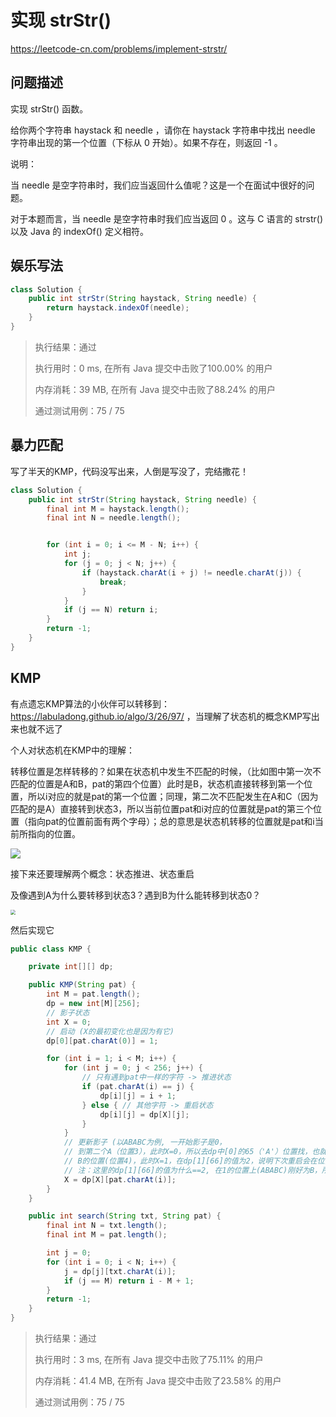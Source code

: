 # 实现 strStr()

https://leetcode-cn.com/problems/implement-strstr/

## 问题描述

实现 strStr() 函数。

给你两个字符串 haystack 和 needle ，请你在 haystack 字符串中找出 needle 字符串出现的第一个位置（下标从 0 开始）。如果不存在，则返回  -1 。



说明：

当 needle 是空字符串时，我们应当返回什么值呢？这是一个在面试中很好的问题。

对于本题而言，当 needle 是空字符串时我们应当返回 0 。这与 C 语言的 strstr() 以及 Java 的 indexOf() 定义相符。



## 娱乐写法

```java
class Solution {
    public int strStr(String haystack, String needle) {
        return haystack.indexOf(needle);
    }
}
```

> 执行结果：通过
>
> 执行用时：0 ms, 在所有 Java 提交中击败了100.00% 的用户
>
> 内存消耗：39 MB, 在所有 Java 提交中击败了88.24% 的用户
>
> 通过测试用例：75 / 75



## 暴力匹配

写了半天的KMP，代码没写出来，人倒是写没了，完结撒花！

```java
class Solution {
    public int strStr(String haystack, String needle) {
        final int M = haystack.length();
        final int N = needle.length();


        for (int i = 0; i <= M - N; i++) {
            int j;
            for (j = 0; j < N; j++) {
                if (haystack.charAt(i + j) != needle.charAt(j)) {
                    break;
                }
            }
            if (j == N) return i;
        }
        return -1;
    }
}
```



## KMP

有点遗忘KMP算法的小伙伴可以转移到：https://labuladong.github.io/algo/3/26/97/ ，当理解了状态机的概念KMP写出来也就不远了



个人对状态机在KMP中的理解：

转移位置是怎样转移的？如果在状态机中发生不匹配的时候，（比如图中第一次不匹配的位置是A和B，pat的第四个位置）此时是B，状态机直接转移到第一个位置，所以i对应的就是pat的第一个位置；同理，第二次不匹配发生在A和C（因为匹配的是A）直接转到状态3，所以当前位置pat和i对应的位置就是pat的第三个位置（指向pat的位置前面有两个字母）；总的意思是状态机转移的位置就是pat和i当前所指向的位置。

![](https://labuladong.github.io/algo/images/kmp/kmp.gif)

接下来还要理解两个概念：状态推进、状态重启

及像遇到A为什么要转移到状态3？遇到B为什么能转移到状态0？

<img src="https://labuladong.github.io/algo/images/kmp/forward.jpg" style="zoom: 50%;" />

然后实现它

```java
public class KMP {

    private int[][] dp;

    public KMP(String pat) {
        int M = pat.length();
        dp = new int[M][256];
        // 影子状态
        int X = 0;
        // 启动 (X的最初变化也是因为有它)
        dp[0][pat.charAt(0)] = 1;

        for (int i = 1; i < M; i++) {
            for (int j = 0; j < 256; j++) {
                // 只有遇到pat中一样的字符 -> 推进状态
                if (pat.charAt(i) == j) {
                    dp[i][j] = i + 1;
                } else { // 其他字符 -> 重启状态
                    dp[i][j] = dp[X][j];
                }
            }
            // 更新影子 (以ABABC为例, 一开始影子是0，
            // 到第二个A（位置3），此时X=0，所以去dp中[0]的65（'A'）位置找，也就是启动A的位置(0) --> X = 1
            // B的位置(位置4)，此时X=1，在dp[1][66]的值为2，说明下次重启会在位置3) --> X = 2
            // 注：这里的dp[1][66]的值为什么==2, 在1的位置上(ABABC)刚好为B，所以这个值为i + 1 = 2
            X = dp[X][pat.charAt(i)];
        }
    }

    public int search(String txt, String pat) {
        final int N = txt.length();
        final int M = pat.length();

        int j = 0;
        for (int i = 0; i < N; i++) {
            j = dp[j][txt.charAt(i)];
            if (j == M) return i - M + 1;
        }
        return -1;
    }
}
```

> 执行结果：通过
>
> 执行用时：3 ms, 在所有 Java 提交中击败了75.11% 的用户
>
> 内存消耗：41.4 MB, 在所有 Java 提交中击败了23.58% 的用户
>
> 通过测试用例：75 / 75
